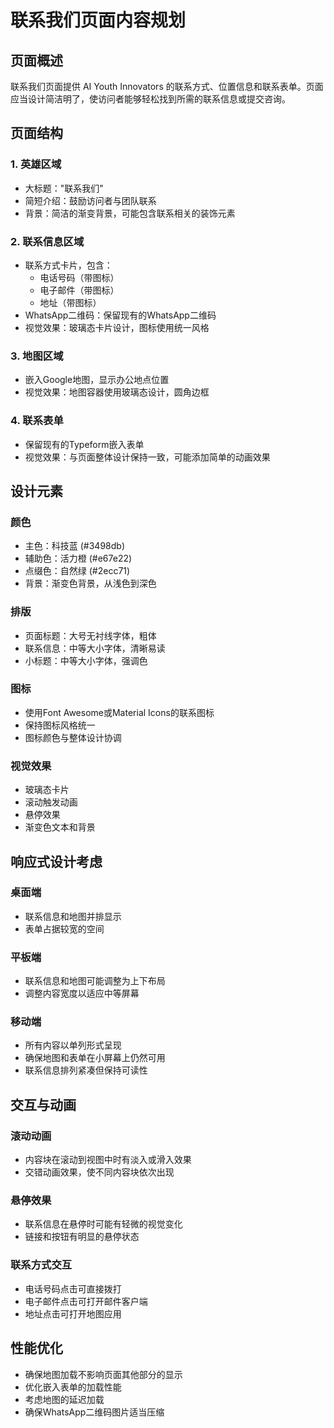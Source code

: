 # 联系我们页面内容规划

## 页面概述

联系我们页面提供 AI Youth Innovators 的联系方式、位置信息和联系表单。页面应当设计简洁明了，使访问者能够轻松找到所需的联系信息或提交咨询。

## 页面结构

### 1. 英雄区域
- 大标题："联系我们"
- 简短介绍：鼓励访问者与团队联系
- 背景：简洁的渐变背景，可能包含联系相关的装饰元素

### 2. 联系信息区域
- 联系方式卡片，包含：
  - 电话号码（带图标）
  - 电子邮件（带图标）
  - 地址（带图标）
- WhatsApp二维码：保留现有的WhatsApp二维码
- 视觉效果：玻璃态卡片设计，图标使用统一风格

### 3. 地图区域
- 嵌入Google地图，显示办公地点位置
- 视觉效果：地图容器使用玻璃态设计，圆角边框

### 4. 联系表单
- 保留现有的Typeform嵌入表单
- 视觉效果：与页面整体设计保持一致，可能添加简单的动画效果

## 设计元素

### 颜色
- 主色：科技蓝 (#3498db)
- 辅助色：活力橙 (#e67e22)
- 点缀色：自然绿 (#2ecc71)
- 背景：渐变色背景，从浅色到深色

### 排版
- 页面标题：大号无衬线字体，粗体
- 联系信息：中等大小字体，清晰易读
- 小标题：中等大小字体，强调色

### 图标
- 使用Font Awesome或Material Icons的联系图标
- 保持图标风格统一
- 图标颜色与整体设计协调

### 视觉效果
- 玻璃态卡片
- 滚动触发动画
- 悬停效果
- 渐变色文本和背景

## 响应式设计考虑

### 桌面端
- 联系信息和地图并排显示
- 表单占据较宽的空间

### 平板端
- 联系信息和地图可能调整为上下布局
- 调整内容宽度以适应中等屏幕

### 移动端
- 所有内容以单列形式呈现
- 确保地图和表单在小屏幕上仍然可用
- 联系信息排列紧凑但保持可读性

## 交互与动画

### 滚动动画
- 内容块在滚动到视图中时有淡入或滑入效果
- 交错动画效果，使不同内容块依次出现

### 悬停效果
- 联系信息在悬停时可能有轻微的视觉变化
- 链接和按钮有明显的悬停状态

### 联系方式交互
- 电话号码点击可直接拨打
- 电子邮件点击可打开邮件客户端
- 地址点击可打开地图应用

## 性能优化

- 确保地图加载不影响页面其他部分的显示
- 优化嵌入表单的加载性能
- 考虑地图的延迟加载
- 确保WhatsApp二维码图片适当压缩